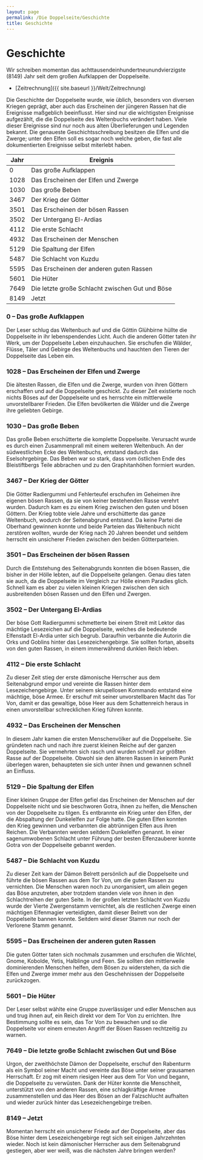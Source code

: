 ```yaml
---
layout: page
permalink: /Die Doppelseite/Geschichte
title: Geschichte
---
```


# Geschichte

Wir schreiben momentan das achttausendeinhundertneunundvierzigste (8149) Jahr seit dem großen Aufklappen der Doppelseite.

- [Zeitrechnung]({{ site.baseurl }}/Welt/Zeitrechnung)

Die Geschichte der Doppelseite wurde, wie üblich, besonders von diversen Kriegen geprägt, aber auch das Erscheinen der jüngeren Rassen hat die Ereignisse maßgeblich beeinflusst. Hier sind nur die wichtigsten Ereignisse aufgezählt, die die Doppelseite des Weltenbuchs verändert haben. Viele dieser Ereignisse sind nur noch aus alten Überlieferungen und Legenden bekannt. Die genaueste Geschichtsschreibung besitzen die Elfen und die Zwerge; unter den Elfen soll es sogar noch welche geben, die fast alle dokumentierten Ereignisse selbst miterlebt haben. 


<table>
<thead>
<tr><th>Jahr</th><th>Ereignis</th></tr>
</thead>
<tbody>
<tr><td>0</td><td>Das große Aufklappen</td></tr>
<tr><td>1028</td><td>Das Erscheinen der Elfen und Zwerge</td></tr>
<tr><td>1030</td><td>Das große Beben</td></tr>
<tr><td>3467</td><td>Der Krieg der Götter</td></tr>
<tr><td>3501</td><td>Das Erscheinen der bösen Rassen</td></tr>
<tr><td>3502</td><td>Der Untergang El-Ardias</td></tr>
<tr><td>4112</td><td>Die erste Schlacht</td></tr>
<tr><td>4932</td><td>Das Erscheinen der Menschen</td></tr>
<tr><td>5129</td><td>Die Spaltung der Elfen</td></tr>
<tr><td>5487</td><td>Die Schlacht von Kuzdu</td></tr>
<tr><td>5595</td><td>Das Erscheinen der anderen guten Rassen</td></tr>
<tr><td>5601</td><td>Die Hüter</td></tr>
<tr><td>7649</td><td>Die letzte große Schlacht zwischen Gut und Böse</td></tr>
<tr><td>8149</td><td>Jetzt</td></tr>
</tbody>
</table>

### 0 &ndash; Das große Aufklappen

Der Leser schlug das Weltenbuch auf und die Göttin Glühbirne hüllte die Doppelseite in ihr lebenspendendes Licht. Auch die anderen Götter taten ihr Werk, um der Doppelseite Leben einzuhauchen. Sie erschufen die Wälder, Flüsse, Täler und Gebirge des Weltenbuchs und hauchten den Tieren der Doppelseite das Leben ein.

### 1028 &ndash; Das Erscheinen der Elfen und Zwerge

Die ältesten Rassen, die Elfen und die Zwerge, wurden von ihren Göttern erschaffen und auf die Doppelseite geschickt. Zu dieser Zeit existierte noch nichts Böses auf der Doppelseite und es herrschte ein mittlerweile unvorstellbarer Frieden. Die Elfen bevölkerten die Wälder und die Zwerge ihre geliebten Gebirge.

### 1030 &ndash; Das große Beben

Das große Beben erschütterte die komplette Doppelseite. Verursacht wurde es durch einen Zusammenprall mit einem weiteren Weltenbuch. An der südwestlichen Ecke des Weltenbuchs, entstand dadurch das Eselsohrgebirge. Das Beben war so stark, dass vom östlichen Ende des Bleistiftbergs Teile abbrachen und zu den Graphitanhöhen formiert wurden.

### 3467 &ndash; Der Krieg der Götter

Die Götter Radiergummi und Fehlerteufel erschufen im Geheimen ihre eigenen bösen Rassen, da sie von keiner bestehenden Rasse verehrt wurden. Dadurch kam es zu einem Krieg zwischen den guten und bösen Göttern. Der Krieg tobte viele Jahre und erschütterte das ganze Weltenbuch, wodurch der Seitenabgrund entstand. Da keine Partei die Oberhand gewinnen konnte und beide Parteien das Weltenbuch nicht zerstören wollten, wurde der Krieg nach 20 Jahren beendet und seitdem herrscht ein unsicherer Frieden zwischen den beiden Götterparteien.

### 3501 &ndash; Das Erscheinen der bösen Rassen

Durch die Entstehung des Seitenabgrunds konnten die bösen Rassen, die bisher in der Hölle lebten, auf die Doppelseite gelangen. Genau dies taten sie auch, da die Doppelseite im Vergleich zur Hölle einem Paradies glich. Schnell kam es aber zu vielen kleinen Kriegen zwischen den sich ausbreitenden bösen Rassen und den Elfen und Zwergen. 

### 3502 &ndash; Der Untergang El-Ardias

Der böse Gott Radiergummi schmetterte bei einem Streit mit Lektor das mächtige Lesezeichen auf die Doppelseite, welches die bedeutende Elfenstadt El-Ardia unter sich begrub. Daraufhin verbannte die Autorin die Orks und Goblins hinter das Lesezeichengebirge. Sie sollten fortan, abseits von den guten Rassen, in einem immerwährend dunklen Reich leben.

### 4112 &ndash; Die erste Schlacht

Zu dieser Zeit stieg der erste dämonische Herrscher aus dem Seitenabgrund empor und vereinte die Rassen hinter dem Lesezeichengebirge. Unter seinem skrupellosen Kommando entstand eine mächtige, böse Armee. Er erschuf mit seiner unvorstellbaren Macht das Tor Von, damit er das gewaltige, böse Heer aus dem Schattenreich heraus in einen unvorstellbar schrecklichen Krieg führen konnte.

### 4932 &ndash; Das Erscheinen der Menschen

In diesem Jahr kamen die ersten Menschenvölker auf die Doppelseite. Sie gründeten nach und nach ihre zuerst kleinen Reiche auf der ganzen Doppelseite. Sie vermehrten sich rasch und wurden schnell zur größten Rasse auf der Doppelseite. Obwohl sie den älteren Rassen in keinem Punkt überlegen waren, behaupteten sie sich unter ihnen und gewannen schnell an Einfluss.

### 5129 &ndash; Die Spaltung der Elfen

Einer kleinen Gruppe der Elfen gefiel das Erscheinen der Menschen auf der Doppelseite nicht und sie beschworen Gotra, ihnen zu helfen, die Menschen von der Doppelseite zu tilgen. Es entbrannte ein Krieg unter den Elfen, der die Abspaltung der Dunkelelfen zur Folge hatte. Die guten Elfen konnten den Krieg gewinnen und verbannten die abtrünnigen Elfen aus ihren Reichen. Die Verbannten werden seitdem Dunkelelfen genannt. In einer sagenumwobenen Schlacht unter Führung der besten Elfenzauberer konnte Gotra von der Doppelseite gebannt werden.

### 5487 &ndash; Die Schlacht von Kuzdu

Zu dieser Zeit kam der Dämon Belrett persönlich auf die Doppelseite und führte die bösen Rassen aus dem Tor Von, um die guten Rassen zu vernichten. Die Menschen waren noch zu unorganisiert, um allein gegen das Böse anzutreten, aber trotzdem standen viele von ihnen in den Schlachtreihen der guten Seite. In der großen letzten Schlacht von Kuzdu wurde der Vierte Zwergenstamm vernichtet, als die restlichen Zwerge einen mächtigen Elfenmagier verteidigten, damit dieser Belrett von der Doppelseite bannen konnte. Seitdem wird dieser Stamm nur noch der Verlorene Stamm genannt.

### 5595 &ndash; Das Erscheinen der anderen guten Rassen

Die guten Götter taten sich nochmals zusammen und erschufen die Wichtel, Gnome, Kobolde, Yetis, Halblinge und Feen. Sie sollten den mittlerweile dominierenden Menschen helfen, dem Bösen zu widerstehen, da sich die Elfen und Zwerge immer mehr aus den Geschehnissen der Doppelseite zurückzogen.

### 5601 &ndash; Die Hüter

Der Leser selbst wählte eine Gruppe zuverlässiger und edler Menschen aus und trug ihnen auf, ein Reich direkt vor dem Tor Von zu errichten. Ihre Bestimmung sollte es sein, das Tor Von zu bewachen und so die Doppelseite vor einem erneuten Angriff der Bösen Rassen rechtzeitig zu warnen.

### 7649 &ndash; Die letzte große Schlacht zwischen Gut und Böse

Urgon, der zweithöchste Dämon der Doppelseite, erschuf den Rabenturm als ein Symbol seiner Macht und vereinte das Böse unter seiner grausamen Herrschaft. Er zog mit einem riesigen Heer aus dem Tor Von und begann, die Doppelseite zu verwüsten. Dank der Hüter konnte die Menschheit, unterstützt von den anderen Rassen, eine schlagkräftige Armee zusammenstellen und das Heer des Bösen an der Falzschlucht aufhalten und wieder zurück hinter das Lesezeichengebirge treiben.

### 8149 &ndash; Jetzt

Momentan herrscht ein unsicherer Friede auf der Doppelseite, aber das Böse hinter dem Lesezeichengebirge regt sich seit einigen Jahrzehnten wieder. Noch ist kein dämonischer Herrscher aus dem Seitenabgrund gestiegen, aber wer weiß, was die nächsten Jahre bringen werden?


